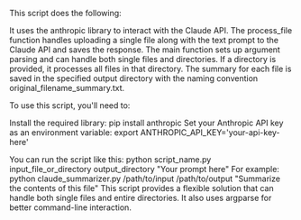 This script does the following:

It uses the anthropic library to interact with the Claude API.
The process_file function handles uploading a single file along with the text prompt to the Claude API and saves the response.
The main function sets up argument parsing and can handle both single files and directories.
If a directory is provided, it processes all files in that directory.
The summary for each file is saved in the specified output directory with the naming convention original_filename_summary.txt.

To use this script, you'll need to:

Install the required library: pip install anthropic
Set your Anthropic API key as an environment variable: export ANTHROPIC_API_KEY='your-api-key-here'

You can run the script like this:
python script_name.py input_file_or_directory output_directory "Your prompt here"
For example:
python claude_summarizer.py /path/to/input /path/to/output "Summarize the contents of this file"
This script provides a flexible solution that can handle both single files and entire directories. It also uses argparse for better command-line interaction.
